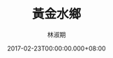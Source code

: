 ---
issue: 212
title: 黃金水鄉
author: 林淑期
date: 2017-02-23T00:00:00.000+08:00
topic: 景點
difficulty: 1
wikidata: Q98095596
wikidata_link: https://www.wikidata.org/wiki/Q98095596
author_wikidata_link: https://www.wikidata.org/wiki/Q98096288
author_wikidata: Q98096288
---